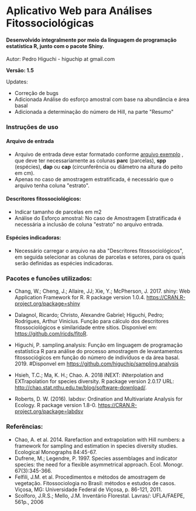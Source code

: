 # Aplicativo Web para Análises Fitossociológicas

#### Desenvolvido integralmente por meio da linguagem de programação estatística R, junto com o pacote Shiny.

Autor: Pedro Higuchi - higuchip at gmail.com 

**Versão: 1.5**

Updates:

* Correção de bugs
* Adicionada Análise do esforço amostral com base na abundância e área basal
* Adicionada a determinação do número de Hill, na parte "Resumo"


### Instruções de uso

#### Arquivo de entrada
* Arquivo de entrada deve estar formatado conforme [arquivo exemplo](https://raw.githubusercontent.com/higuchip/FitoCom/master/dados_exemplo.csv)
, que deve ter necessariamente as colunas **parc** (parcelas), **spp** (espécies), **dap** ou **cap** (circunferência ou diâmetro na altura do peito em cm).
* Apenas no caso de amostragem estratificada, é necessário que o arquivo tenha coluna "estrato".

#### Descritores fitossociológicos:

* Indicar tamanho de parcelas em m2
* Análise do Esforço amostral: No caso de Amostragem Estratificada é necessária a inclusão de coluna "estrato" no arquivo entrada.


#### Espécies indicadoras:

* Necessário carregar o arquivo na aba "Descritores fitossociológicos", em seguida selecionar as colunas de parcelas e setores, para os quais serão definidas as espécies indicadoras.

### Pacotes e funcões utilizados:

*  Chang, W.; Cheng, J.; Allaire, JJ; Xie, Y.;  McPherson, J.  2017. shiny: Web Application Framework for R. R package version
  1.0.4. https://CRAN.R-project.org/package=shiny

* Dalagnol, Ricardo; Christo, Alexandre Gabriel; Higuchi, Pedro; Rodrigues, Arthur Vinicius. 
Função para cálculo dos descritores fitossociológicos e similaridade entre sítios. Disponível em: https://github.com/ricds/fitoR.

* Higuchi, P. sampling.analysis: Função em linguagem de programação estatística R para análise do processo amostragem de levantamentos fitossociógicos em função do número de indivíduos e da área basal. 2019. #Disponvel em https://github.com/higuchip/sampling.analysis

* Hsieh, T.C.;  Ma, K. H.; Chao. A. 2018 iNEXT: iNterpolation and EXTrapolation for
species diversity. R package version 2.0.17 URL:
  http://chao.stat.nthu.edu.tw/blog/software-download/.

*  Roberts, D. W. (2016). labdsv: Ordination and Multivariate Analysis
  for Ecology. R package version 1.8-0.
  https://CRAN.R-project.org/package=labdsv

                

### Referências:

* Chao, A. et al. 2014. Rarefaction and extrapolation with Hill numbers: a framework for sampling and estimation in species diversity studies. Ecological Monographs 84:45-67.
* Dufrene, M.; Legendre, P. 1997. Species assemblages and indicator species: the need for a flexible asymmetrical approach. Ecol. Monogr. 67(3):345-366.
* Felfili, J.M. et al. Procedimentos e métodos de amostragem de vegetação. Fitossociologia no Brasil: métodos e estudos de casos. Viçosa, MG: Universidade Federal de Viçosa, p. 86-121, 2011.
* Scolforo, J.R.S.; Mello, J.M. Inventário Florestal. Lavras/: UFLA/FAEPE, 561p., 2006